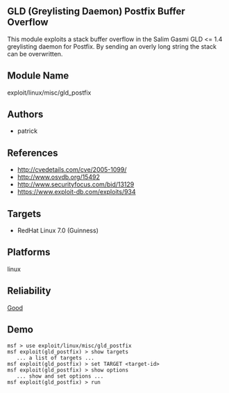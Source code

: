 ## GLD (Greylisting Daemon) Postfix Buffer Overflow

This module exploits a stack buffer overflow in the Salim 
Gasmi GLD <= 1.4 greylisting daemon for Postfix. By sending 
an overly long string the stack can be overwritten.


## Module Name
exploit/linux/misc/gld_postfix

## Authors
* patrick


## References
* http://cvedetails.com/cve/2005-1099/
* http://www.osvdb.org/15492
* http://www.securityfocus.com/bid/13129
* https://www.exploit-db.com/exploits/934



## Targets
* RedHat Linux 7.0 (Guinness)


## Platforms
linux

## Reliability
[Good](https://github.com/rapid7/metasploit-framework/wiki/Exploit-Ranking)

## Demo

```
msf > use exploit/linux/misc/gld_postfix
msf exploit(gld_postfix) > show targets
   ... a list of targets ...
msf exploit(gld_postfix) > set TARGET <target-id>
msf exploit(gld_postfix) > show options
   ... show and set options ...
msf exploit(gld_postfix) > run
```
    
    